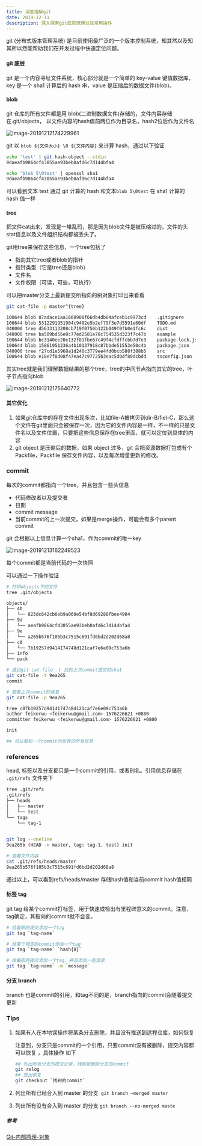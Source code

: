 ```yaml
---
title: 深度理解git
date: 2019-12-11
description: 深入探索git底层原理以及常用操作
---
```


git (分布式版本管理系统) 是目前使用最广泛的一个版本控制系统，知其然以及知其所以然能帮助我们在开发过程中快速定位问题。

#### git 底层

git 是一个内容寻址文件系统，核心部分就是一个简单的 key-value 键值数据库，key 是一个 sha1 计算后的 hash 串，value 是压缩后的数据文件(blob)。

#### blob

git 仓库的所有文件都是用 blob(二进制数据文件)存储的，文件内容存储在.git/objects， 以文件内容的hash值前两位作为目录名，hash2位后作为文件名

![image-20191212174229961](assets/image-20191212174229961.png)

git 以 `blob ${文件大小} \0 ${文件内容}` 来计算 hash，通过以下验证

```bash
echo 'test' | git hash-object --stdin
9daeafb9864cf43055ae93beb0afd6c7d144bfa4

echo 'blob 5\0test' | openssl sha1
9daeafb9864cf43055ae93beb0afd6c7d144bfa4
```





可以看到文本 test 通过 git 计算的 hash 和文本`blob 5\0test` 在 sha1 计算的 hash 值一样

#### tree

把文件cat出来，发现是一堆乱码，那是因为blob文件是被压缩过的，文件的头stat信息以及文件组织结构都被丢失了。

git用tree来保存这些信息，一个tree包括了

+ 指向其它tree或者blob的指针
+ 指针类型（它是tree还是blob）
+ 文件名
+ 文件权限（可读，可些，可执行）

可以把master分支上最新提交所指向的树对象打印出来看看

```bash
git cat-file -p master^{tree}

100644 blob 87adace1aa1660900f66db4db04afceb1c9973cd	.gitignore
100644 blob 5312291951904c9402e5b2ef79f3e7d5591e60df	TODO.md
040000 tree d5633113208cb719f0756b122b049f0fb0e1fc6c	dist
040000 tree ba509bd56e0c77ed2581e78c754535d323f7c47b	example
100644 blob bc3140ee20e132f81fbe67c49f4cfdffcbb7d7e3	package-lock.json
100644 blob 15861951236a4b10137918c87bbde51553e50c4b	package.json
040000 tree f27cd1e5968a1d240c3779ee4fd0bcb588f388b5	src
100644 blob e18e7f8d08f47ea47c97725b3eac5d0df80dcbdd	tsconfig.json
```

其实tree就是我们理解数据结果的那个tree，tree的中间节点指向其它的tree，叶子节点指向blob

![image-20191212175640772](assets/image-20191212175640772.png)



#### 其它优化

1. 如果git仓库中的存在文件出现多次，比如file-A被拷贝到dir-B/fiel-C，那么这个文件在git里面只会被保存一次，因为它的文件内容是一样，不一样的只是文件名以及文件位置，只要把这些信息保存在tree里面，就可以定位到具体的内容
2. git object 是压缩后的数据，如果 object 过多，git 会把资源数据打包成有个 Packfile，Packfile 保存文件内容，以及每次增量更新的修改。



### commit

每次的commit都指向一个tree，并且包含一些头信息

+ 代码修改者以及提交者
+ 日期
+ commit message
+ 当前commit的上一次提交，如果是merge操作，可能会有多个parent commit

git 会根据以上信息计算一个sha1，作为commit的唯一key 

![image-20191213162249523](assets/image-20191213162249523.png)

每个commit都是当前代码的一次快照

可以通过一下操作验证

```bash
# 打印objects下的文件
tree .git/objects

objects/
├── 4b
│   └── 825dc642cb6eb9a060e54bf8d69288fbee4904
├── 9d
│   └── aeafb9864cf43055ae93beb0afd6c7d144bfa4
├── 9e
│   └── a265b576f105b3c7515c691fd6bd2d202d68a8
├── c0
│   └── 7b19257d9414174748d121caf7e6e09c753a6b
├── info
└── pack

# 通过git cat-file -t 找到上次commit提交的sha1
git cat-file -t 9ea265
commit

# 查看上次commit的信息
git cat-file -p 9ea265

tree c07b19257d9414174748d121caf7e6e09c753a6b
author feikerwu <feikerwu@gmail.com> 1576226621 +0800
committer feikerwu <feikerwu@gmail.com> 1576226621 +0800

init

## 可以看到一个commit的包含的所有信息
```



###  references 

head, 标签以及分支都只是一个commit的引用，或者别名。引用信息存储在 `.git/refs` 文件夹下

```bash
tree .git/refs
.git/refs
├── heads
│   ├── master
│   └── test
└── tags
    └── tag-1
    

git log --oneline 
9ea265b (HEAD -> master, tag: tag-1, test) init

# 查看文件内容
cat .git/refs/heads/master
9ea265b576f105b3c7515c691fd6bd2d202d68a8

```

通过以上，可以看到refs/heads/master 存储hash值和当前commit hash值相同



#### 标签 tag

git tag 给某个commit打标签，用于快速或检出有里程碑意义的commit。注意，tag确定，其指向的commit就不会变。

```bash
# 给最新的提交添加一个tag
git tag `tag-name`

# 给某个特定的commit添加一个tag
git tag `tag-name` `hash{8}`

# 给最新的提交添加一个tag，并且添加一些信息
git tag `tag-name` -m `message`
```



#### 分支 branch

branch 也是commit的引用，和tag不同的是，branch指向的commit会随着提交更新



### Tips

1. 如果有人在本地误操作将某条分支删除，并且没有推送到远程仓库，如何恢复

   注意到，分支只是commit的一个引用，只要commit没有被删除，提交内容都可以恢复 ，具体操作 如下

   ```bash
   ## 列出所有分支的提交记录，找到被删除分支的commit
   git relog 
   ## 签出恢复
   git checkout `找到的commit`
   ```

2. 列出所有已经合入到 master 的分支` git branch —merged master`

3. 列出所有没有合入到 master 的分支 `git branch --no-merged maste`



##### 参考

[Git-内部原理-对象](https://git-scm.com/book/zh/v2/Git-内部原理-Git-对象)